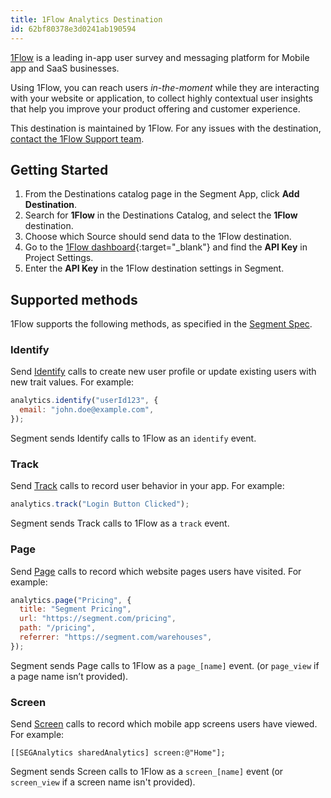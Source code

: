 ```yaml
---
title: 1Flow Analytics Destination
id: 62bf80378e3d0241ab190594
---
```


[1Flow](https://1flow.app/?utm_source=segmentio&utm_medium=docs&utm_campaign=partners) is a leading in-app user survey and messaging platform for Mobile app and SaaS businesses.

Using 1Flow, you can reach users _in-the-moment_ while they are interacting with your website or application, to collect highly contextual user insights that help you improve your product offering and customer experience.

This destination is maintained by 1Flow. For any issues with the destination, [contact the 1Flow Support team](mailto:support@1flow.app).

## Getting Started


1. From the Destinations catalog page in the Segment App, click **Add Destination**.
2. Search for **1Flow** in the Destinations Catalog, and select the **1Flow** destination.
3. Choose which Source should send data to the 1Flow destination.
4. Go to the [1Flow dashboard](https://dashboard.1flow.app/){:target="\_blank"} and find the **API Key** in Project Settings.
5. Enter the **API Key** in the 1Flow destination settings in Segment.

## Supported methods

1Flow supports the following methods, as specified in the [Segment Spec](/docs/connections/spec).

### Identify

Send [Identify](/docs/connections/spec/identify) calls to create new user profile or update existing users with new trait values. For example:

```js
analytics.identify("userId123", {
  email: "john.doe@example.com",
});
```

Segment sends Identify calls to 1Flow as an `identify` event.

### Track

Send [Track](/docs/connections/spec/track) calls to record user behavior in your app. For example:

```js
analytics.track("Login Button Clicked");
```

Segment sends Track calls to 1Flow as a `track` event.

### Page

Send [Page](/docs/connections/spec/page) calls to record which website pages users have visited. For example:

```js
analytics.page("Pricing", {
  title: "Segment Pricing",
  url: "https://segment.com/pricing",
  path: "/pricing",
  referrer: "https://segment.com/warehouses",
});
```

Segment sends Page calls to 1Flow as a `page_[name]` event. (or `page_view` if a page name isn’t provided).

### Screen

Send [Screen](/docs/connections/spec/screen) calls to record which mobile app screens users have viewed. For example:

```obj-c
[[SEGAnalytics sharedAnalytics] screen:@"Home"];
```

Segment sends Screen calls to 1Flow as a `screen_[name]` event (or `screen_view` if a screen name isn't provided).
